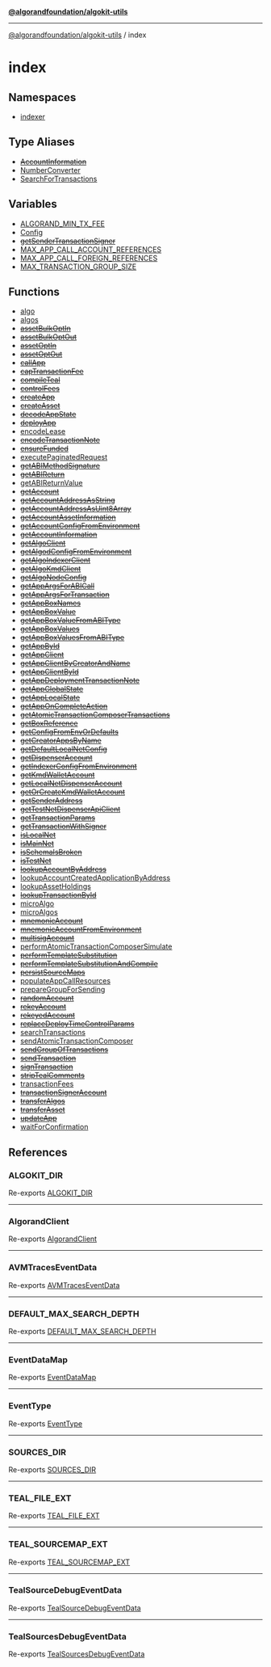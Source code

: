 [**@algorandfoundation/algokit-utils**](../README.md)

***

[@algorandfoundation/algokit-utils](../README.md) / index

# index

## Namespaces

- [indexer](namespaces/indexer/README.md)

## Type Aliases

- [~~AccountInformation~~](type-aliases/AccountInformation.md)
- [NumberConverter](type-aliases/NumberConverter.md)
- [SearchForTransactions](type-aliases/SearchForTransactions.md)

## Variables

- [ALGORAND\_MIN\_TX\_FEE](variables/ALGORAND_MIN_TX_FEE.md)
- [Config](variables/Config.md)
- [~~getSenderTransactionSigner~~](variables/getSenderTransactionSigner.md)
- [MAX\_APP\_CALL\_ACCOUNT\_REFERENCES](variables/MAX_APP_CALL_ACCOUNT_REFERENCES.md)
- [MAX\_APP\_CALL\_FOREIGN\_REFERENCES](variables/MAX_APP_CALL_FOREIGN_REFERENCES.md)
- [MAX\_TRANSACTION\_GROUP\_SIZE](variables/MAX_TRANSACTION_GROUP_SIZE.md)

## Functions

- [algo](functions/algo.md)
- [algos](functions/algos.md)
- [~~assetBulkOptIn~~](functions/assetBulkOptIn.md)
- [~~assetBulkOptOut~~](functions/assetBulkOptOut.md)
- [~~assetOptIn~~](functions/assetOptIn.md)
- [~~assetOptOut~~](functions/assetOptOut.md)
- [~~callApp~~](functions/callApp.md)
- [~~capTransactionFee~~](functions/capTransactionFee.md)
- [~~compileTeal~~](functions/compileTeal.md)
- [~~controlFees~~](functions/controlFees.md)
- [~~createApp~~](functions/createApp.md)
- [~~createAsset~~](functions/createAsset.md)
- [~~decodeAppState~~](functions/decodeAppState.md)
- [~~deployApp~~](functions/deployApp.md)
- [encodeLease](functions/encodeLease.md)
- [~~encodeTransactionNote~~](functions/encodeTransactionNote.md)
- [~~ensureFunded~~](functions/ensureFunded.md)
- [executePaginatedRequest](functions/executePaginatedRequest.md)
- [~~getABIMethodSignature~~](functions/getABIMethodSignature.md)
- [~~getABIReturn~~](functions/getABIReturn.md)
- [getABIReturnValue](functions/getABIReturnValue.md)
- [~~getAccount~~](functions/getAccount.md)
- [~~getAccountAddressAsString~~](functions/getAccountAddressAsString.md)
- [~~getAccountAddressAsUint8Array~~](functions/getAccountAddressAsUint8Array.md)
- [~~getAccountAssetInformation~~](functions/getAccountAssetInformation.md)
- [~~getAccountConfigFromEnvironment~~](functions/getAccountConfigFromEnvironment.md)
- [~~getAccountInformation~~](functions/getAccountInformation.md)
- [~~getAlgoClient~~](functions/getAlgoClient.md)
- [~~getAlgodConfigFromEnvironment~~](functions/getAlgodConfigFromEnvironment.md)
- [~~getAlgoIndexerClient~~](functions/getAlgoIndexerClient.md)
- [~~getAlgoKmdClient~~](functions/getAlgoKmdClient.md)
- [~~getAlgoNodeConfig~~](functions/getAlgoNodeConfig.md)
- [~~getAppArgsForABICall~~](functions/getAppArgsForABICall.md)
- [~~getAppArgsForTransaction~~](functions/getAppArgsForTransaction.md)
- [~~getAppBoxNames~~](functions/getAppBoxNames.md)
- [~~getAppBoxValue~~](functions/getAppBoxValue.md)
- [~~getAppBoxValueFromABIType~~](functions/getAppBoxValueFromABIType.md)
- [~~getAppBoxValues~~](functions/getAppBoxValues.md)
- [~~getAppBoxValuesFromABIType~~](functions/getAppBoxValuesFromABIType.md)
- [~~getAppById~~](functions/getAppById.md)
- [~~getAppClient~~](functions/getAppClient.md)
- [~~getAppClientByCreatorAndName~~](functions/getAppClientByCreatorAndName.md)
- [~~getAppClientById~~](functions/getAppClientById.md)
- [~~getAppDeploymentTransactionNote~~](functions/getAppDeploymentTransactionNote.md)
- [~~getAppGlobalState~~](functions/getAppGlobalState.md)
- [~~getAppLocalState~~](functions/getAppLocalState.md)
- [~~getAppOnCompleteAction~~](functions/getAppOnCompleteAction.md)
- [~~getAtomicTransactionComposerTransactions~~](functions/getAtomicTransactionComposerTransactions.md)
- [~~getBoxReference~~](functions/getBoxReference.md)
- [~~getConfigFromEnvOrDefaults~~](functions/getConfigFromEnvOrDefaults.md)
- [~~getCreatorAppsByName~~](functions/getCreatorAppsByName.md)
- [~~getDefaultLocalNetConfig~~](functions/getDefaultLocalNetConfig.md)
- [~~getDispenserAccount~~](functions/getDispenserAccount.md)
- [~~getIndexerConfigFromEnvironment~~](functions/getIndexerConfigFromEnvironment.md)
- [~~getKmdWalletAccount~~](functions/getKmdWalletAccount.md)
- [~~getLocalNetDispenserAccount~~](functions/getLocalNetDispenserAccount.md)
- [~~getOrCreateKmdWalletAccount~~](functions/getOrCreateKmdWalletAccount.md)
- [~~getSenderAddress~~](functions/getSenderAddress.md)
- [~~getTestNetDispenserApiClient~~](functions/getTestNetDispenserApiClient.md)
- [~~getTransactionParams~~](functions/getTransactionParams.md)
- [~~getTransactionWithSigner~~](functions/getTransactionWithSigner.md)
- [~~isLocalNet~~](functions/isLocalNet.md)
- [~~isMainNet~~](functions/isMainNet.md)
- [~~isSchemaIsBroken~~](functions/isSchemaIsBroken.md)
- [~~isTestNet~~](functions/isTestNet.md)
- [~~lookupAccountByAddress~~](functions/lookupAccountByAddress.md)
- [lookupAccountCreatedApplicationByAddress](functions/lookupAccountCreatedApplicationByAddress.md)
- [lookupAssetHoldings](functions/lookupAssetHoldings.md)
- [~~lookupTransactionById~~](functions/lookupTransactionById.md)
- [microAlgo](functions/microAlgo.md)
- [microAlgos](functions/microAlgos.md)
- [~~mnemonicAccount~~](functions/mnemonicAccount.md)
- [~~mnemonicAccountFromEnvironment~~](functions/mnemonicAccountFromEnvironment.md)
- [~~multisigAccount~~](functions/multisigAccount.md)
- [performAtomicTransactionComposerSimulate](functions/performAtomicTransactionComposerSimulate.md)
- [~~performTemplateSubstitution~~](functions/performTemplateSubstitution.md)
- [~~performTemplateSubstitutionAndCompile~~](functions/performTemplateSubstitutionAndCompile.md)
- [~~persistSourceMaps~~](functions/persistSourceMaps.md)
- [populateAppCallResources](functions/populateAppCallResources.md)
- [prepareGroupForSending](functions/prepareGroupForSending.md)
- [~~randomAccount~~](functions/randomAccount.md)
- [~~rekeyAccount~~](functions/rekeyAccount.md)
- [~~rekeyedAccount~~](functions/rekeyedAccount.md)
- [~~replaceDeployTimeControlParams~~](functions/replaceDeployTimeControlParams.md)
- [searchTransactions](functions/searchTransactions.md)
- [sendAtomicTransactionComposer](functions/sendAtomicTransactionComposer.md)
- [~~sendGroupOfTransactions~~](functions/sendGroupOfTransactions.md)
- [~~sendTransaction~~](functions/sendTransaction.md)
- [~~signTransaction~~](functions/signTransaction.md)
- [~~stripTealComments~~](functions/stripTealComments.md)
- [transactionFees](functions/transactionFees.md)
- [~~transactionSignerAccount~~](functions/transactionSignerAccount.md)
- [~~transferAlgos~~](functions/transferAlgos.md)
- [~~transferAsset~~](functions/transferAsset.md)
- [~~updateApp~~](functions/updateApp.md)
- [waitForConfirmation](functions/waitForConfirmation.md)

## References

### ALGOKIT\_DIR

Re-exports [ALGOKIT_DIR](../types/debugging/variables/ALGOKIT_DIR.md)

***

### AlgorandClient

Re-exports [AlgorandClient](../types/algorand-client/classes/AlgorandClient.md)

***

### AVMTracesEventData

Re-exports [AVMTracesEventData](../types/debugging/interfaces/AVMTracesEventData.md)

***

### DEFAULT\_MAX\_SEARCH\_DEPTH

Re-exports [DEFAULT_MAX_SEARCH_DEPTH](../types/debugging/variables/DEFAULT_MAX_SEARCH_DEPTH.md)

***

### EventDataMap

Re-exports [EventDataMap](../types/lifecycle-events/type-aliases/EventDataMap.md)

***

### EventType

Re-exports [EventType](../types/lifecycle-events/enumerations/EventType.md)

***

### SOURCES\_DIR

Re-exports [SOURCES_DIR](../types/debugging/variables/SOURCES_DIR.md)

***

### TEAL\_FILE\_EXT

Re-exports [TEAL_FILE_EXT](../types/debugging/variables/TEAL_FILE_EXT.md)

***

### TEAL\_SOURCEMAP\_EXT

Re-exports [TEAL_SOURCEMAP_EXT](../types/debugging/variables/TEAL_SOURCEMAP_EXT.md)

***

### TealSourceDebugEventData

Re-exports [TealSourceDebugEventData](../types/debugging/interfaces/TealSourceDebugEventData.md)

***

### TealSourcesDebugEventData

Re-exports [TealSourcesDebugEventData](../types/debugging/interfaces/TealSourcesDebugEventData.md)
